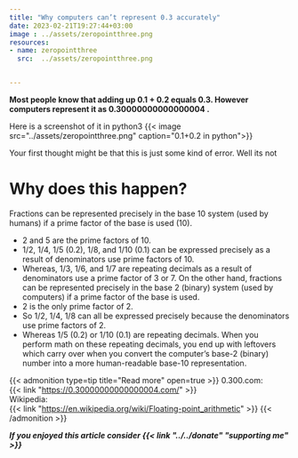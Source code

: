 ```yaml
---
title: "Why computers can’t represent 0.3 accurately"
date: 2023-02-21T19:27:44+03:00
image : ../assets/zeropointthree.png
resources:
- name: zeropointthree
  src:  ../assets/zeropointthree.png


---
```

**Most people know that adding up 0.1 + 0.2 equals 0.3. However computers represent it as 0.30000000000000004 .**

Here is a screenshot of it in python3
{{< image src="../assets/zeropointthree.png" caption="0.1+0.2 in python">}}

Your first thought might be that this is just some kind of error. Well its not

# Why does this happen?

Fractions can be represented precisely in the base 10 system (used by humans) if a prime factor of the base is used (10).
- 2 and 5 are the prime factors of 10.
- 1/2, 1/4, 1/5 (0.2), 1/8, and 1/10 (0.1) can be expressed precisely as a result of denominators use prime factors of 10.
- Whereas, 1/3, 1/6, and 1/7 are repeating decimals as a result of denominators use a prime factor of 3 or 7.
On the other hand, fractions can be represented precisely in the base 2 (binary) system (used by computers) if a prime factor of the base is used.
- 2 is the only prime factor of 2.
- So 1/2, 1/4, 1/8 can all be expressed precisely because the denominators use prime factors of 2.
- Whereas 1/5 (0.2) or 1/10 (0.1) are repeating decimals.
When you perform math on these repeating decimals, you end up with leftovers which carry over when you convert the computer’s base-2 (binary) number into a more human-readable base-10 representation.

{{< admonition type=tip title="Read more" open=true >}}
0.300.com:\
{{< link "https://0.30000000000000004.com/" >}}\
Wikipedia:\
{{< link "https://en.wikipedia.org/wiki/Floating-point_arithmetic" >}}
{{< /admonition >}}

***If you enjoyed this article consider {{< link "../../donate" "supporting me" >}}***  

